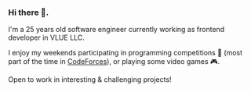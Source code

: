 ### Hi there 👋.
 I'm a 25 years old software engineer currently working as frontend developer in VLUE LLC.





 I enjoy my weekends participating in programming competitions 🥇 (most part of the time in  [CodeForces](https://codeforces.com/profile/KhozmoS)),
or playing some video games 🎮.





 Open to work in interesting & challenging projects!
<!--
**KhozmoS/khozmos** is a ✨ _special_ ✨ repository because its `README.md` (this file) appears on your GitHub profile.
🔭 I’m currently working on Vlue LLC as a front end engineer
- 🌱 I’m currently learning ...
- 👯 I’m looking to collaborate on ...
- 🤔 I’m looking for help with ...
- 💬 Ask me about ...
- 📫 How to reach me: ...
- 😄 Pronouns: ...
- ⚡ Fun fact: ...
-->
